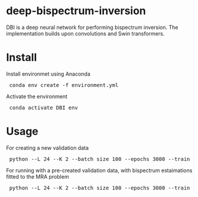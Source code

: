 # deep-bispectrum-inversion
DBI is a deep neural network for performing bispectrum inversion. The implementation builds upon convolutions and Swin transformers.
# Install
Install environmet using Anaconda
<pre> conda env create -f environment.yml </pre> 
Activate the environment
<pre> conda activate DBI_env </pre>
# Usage
For creating a new validation data
<pre> python --L 24 --K 2 --batch_size 100 --epochs 3000 --train_data_size 5000 --val_data_size 100 --data_mode random --scheduler OneCycleLR --optimizer AdamW --lr 4e-4 --loss_criterion mse --early_stopping --window_size 6 --num_heads 2 2 --depths 6 6 </pre>
For running with a pre-created validation data, with bispectrum estaimations fitted to the MRA problem
<pre> python --L 24 --K 2 --batch_size 100 --epochs 3000 --train_data_size 5000 --val_data_size 100 --data_mode random --scheduler OneCycleLR --optimizer AdamW --lr 4e-4 --loss_criterion mse --early_stopping --window_size 6 --num_heads 2 2 --depths 6 6 --read_baseline --baseline_data baseline_K_2_L_24_sz_100 </pre>


